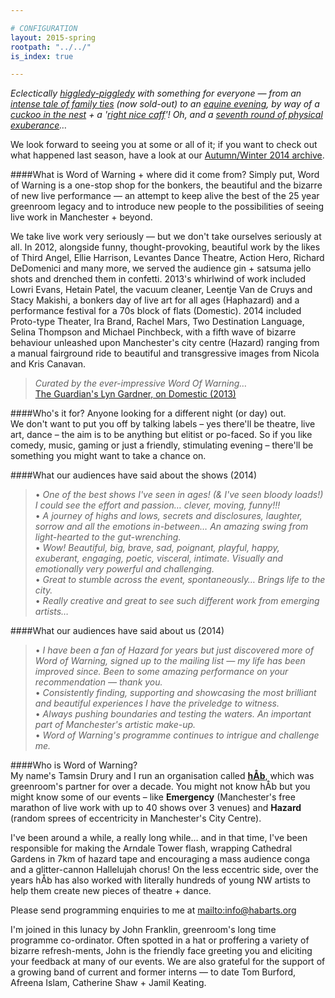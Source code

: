 ```yaml
---

# CONFIGURATION
layout: 2015-spring
rootpath: "../../"
is_index: true

---
```

*Eclectically [higgledy-piggledy](/archive/2015-haphazard) with something for everyone — from an [intense tale of family ties](/archive/2015-spring/cade) (*now sold-out*) to an [equine evening](/archive/2015-spring/vandecruys), by way of a [cuckoo in the nest](/archive/2015-spring/thomas) + a '[right nice caff](/archive/2015-spring/h&d)'! Oh, and a [seventh round of physical exuberance](/archive/2015-turn)…*               
                
We look forward to seeing you at some or all of it; if you want to check out what happened last season, have a look at our [Autumn/Winter 2014 archive](/archive/2014-autumnwinter).        
        
####What is Word of Warning + where did it come from?
Simply put, Word of Warning is a one-stop shop for the bonkers, the beautiful and the bizarre of new live performance — an attempt to keep alive the best of the 25 year greenroom legacy and to introduce new people to the possibilities of seeing live work in Manchester + beyond.

We take live work very seriously — but we don't take ourselves seriously at all. In 2012, alongside funny, thought-provoking, beautiful work by the likes of Third Angel, Ellie Harrison, Levantes Dance Theatre, Action Hero, Richard DeDomenici and many more, we served the audience gin + satsuma jello shots and drenched them in confetti. 2013's whirlwind of work included Lowri Evans, Hetain Patel, the vacuum cleaner, Leentje Van de Cruys and Stacy Makishi, a bonkers day of live art for all ages (Haphazard) and a performance festival for a 70s block of flats (Domestic). 2014 included Proto-type Theater, Ira Brand, Rachel Mars, Two Destination Language, Selina Thompson and Michael Pinchbeck, with a fifth wave of bizarre behaviour unleashed upon Manchester's city centre (Hazard) ranging from a manual fairground ride to beautiful and transgressive images from Nicola and Kris Canavan.            
                
>*Curated by the ever-impressive Word Of Warning…*<br>[The Guardian's Lyn Gardner, on Domestic (2013)](http://www.theguardian.com/stage/2013/nov/02/this-weeks-theatre)
        
####Who's it for? Anyone looking for a different night (or day) out.            
We don't want to put you off by talking labels – yes there'll be theatre, live art, dance – the aim is to be anything but elitist or po-faced. So if you like comedy, music, gaming or just a friendly, stimulating evening – there'll be something you might want to take a chance on.                 
        
####What our audiences have said about the shows (2014)    
>• *One of the best shows I've seen in ages! (& I've seen bloody loads!) I could see the effort and passion… clever, moving, funny!!!*<br>• *A journey of highs and lows, secrets and disclosures, laughter, sorrow and all the emotions in-between… An amazing swing from light-hearted to the gut-wrenching.*<br>• *Wow! Beautiful, big, brave, sad, poignant, playful, happy, exuberant, engaging, poetic, visceral, intimate. Visually and emotionally very powerful and challenging.*<br>• *Great to stumble across the event, spontaneously… Brings life to the city.*<br>• *Really creative and great to see such different work from emerging artists…*                  
                
####What our audiences have said about us (2014)            
>• *I have been a fan of Hazard for years but just discovered more of Word of Warning, signed up to the mailing list — my life has been improved since. Been to some amazing performance on your recommendation — thank you.*<br>• *Consistently finding, supporting and showcasing the most brilliant and beautiful experiences I have the priveledge to witness.*<br>• *Always pushing boundaries and testing the waters. An important part of Manchester's artistic make-up.*<br>• *Word of Warning's programme continues to intrigue and challenge me.*          
        
####Who is Word of Warning?         
My name's Tamsin Drury and I run an organisation called **[hÅb](/hab)**, which was greenroom's partner for over a decade. You might not know hÅb but you might know some of our events – like **Emergency** (Manchester's free marathon of live work with up to 40 shows over 3 venues) and **Hazard** (random sprees of eccentricity in Manchester's City Centre).

I've been around a while, a really long while… and in that time, I've been responsible for making the Arndale Tower flash, wrapping Cathedral Gardens in 7km of hazard tape and encouraging a mass audience conga and a glitter-cannon Hallelujah chorus! On the less eccentric side, over the years hÅb has also worked with literally hundreds of young NW artists to help them create new pieces of theatre + dance.
          
Please send programming enquiries to me at <mailto:info@habarts.org>             

I'm joined in this lunacy by John Franklin, greenroom's long time programme co-ordinator. Often spotted in a hat or proffering a variety of bizarre refresh-ments, John is the friendly face greeting you and eliciting your feedback at many of our events. We are also grateful for the support of a growing band of current and former interns — to date Tom Burford, Afreena Islam, Catherine Shaw + Jamil Keating.
